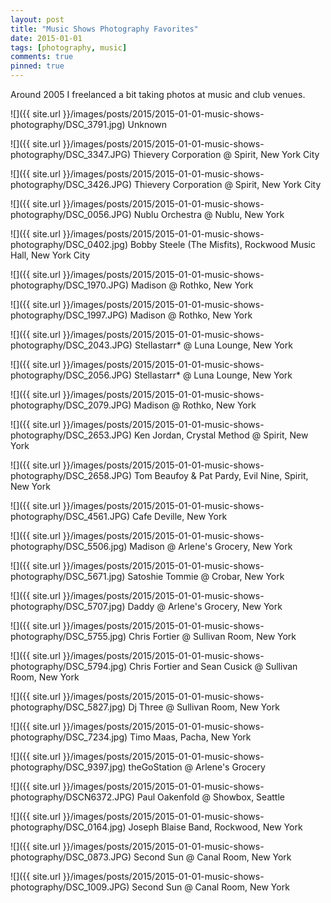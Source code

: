 ```yaml
---
layout: post
title: "Music Shows Photography Favorites"
date: 2015-01-01
tags: [photography, music]
comments: true
pinned: true
---
```

Around 2005 I freelanced a bit taking photos at music and club venues.

![]({{ site.url }}/images/posts/2015/2015-01-01-music-shows-photography/DSC_3791.jpg)
Unknown

![]({{ site.url }}/images/posts/2015/2015-01-01-music-shows-photography/DSC_3347.JPG)
Thievery Corporation @ Spirit, New York City

![]({{ site.url }}/images/posts/2015/2015-01-01-music-shows-photography/DSC_3426.JPG)
Thievery Corporation @ Spirit, New York City

![]({{ site.url }}/images/posts/2015/2015-01-01-music-shows-photography/DSC_0056.JPG)
Nublu Orchestra @ Nublu, New York

![]({{ site.url }}/images/posts/2015/2015-01-01-music-shows-photography/DSC_0402.jpg)
Bobby Steele (The Misfits), Rockwood Music Hall, New York City

![]({{ site.url }}/images/posts/2015/2015-01-01-music-shows-photography/DSC_1970.JPG)
Madison @ Rothko, New York

![]({{ site.url }}/images/posts/2015/2015-01-01-music-shows-photography/DSC_1997.JPG)
Madison @ Rothko, New York

![]({{ site.url }}/images/posts/2015/2015-01-01-music-shows-photography/DSC_2043.JPG)
Stellastarr* @ Luna Lounge, New York

![]({{ site.url }}/images/posts/2015/2015-01-01-music-shows-photography/DSC_2056.JPG)
Stellastarr* @ Luna Lounge, New York

![]({{ site.url }}/images/posts/2015/2015-01-01-music-shows-photography/DSC_2079.JPG)
Madison @ Rothko, New York

![]({{ site.url }}/images/posts/2015/2015-01-01-music-shows-photography/DSC_2653.JPG)
Ken Jordan, Crystal Method @ Spirit, New York

![]({{ site.url }}/images/posts/2015/2015-01-01-music-shows-photography/DSC_2658.JPG)
Tom Beaufoy & Pat Pardy, Evil Nine, Spirit, New York

![]({{ site.url }}/images/posts/2015/2015-01-01-music-shows-photography/DSC_4561.JPG)
Cafe Deville, New York

![]({{ site.url }}/images/posts/2015/2015-01-01-music-shows-photography/DSC_5506.jpg)
Madison @ Arlene's Grocery, New York

![]({{ site.url }}/images/posts/2015/2015-01-01-music-shows-photography/DSC_5671.jpg)
Satoshie Tommie @ Crobar, New York

![]({{ site.url }}/images/posts/2015/2015-01-01-music-shows-photography/DSC_5707.jpg)
Daddy @ Arlene's Grocery, New York

![]({{ site.url }}/images/posts/2015/2015-01-01-music-shows-photography/DSC_5755.jpg)
Chris Fortier @ Sullivan Room, New York

![]({{ site.url }}/images/posts/2015/2015-01-01-music-shows-photography/DSC_5794.jpg)
Chris Fortier and Sean Cusick @ Sullivan Room, New York

![]({{ site.url }}/images/posts/2015/2015-01-01-music-shows-photography/DSC_5827.jpg)
Dj Three @ Sullivan Room, New York

![]({{ site.url }}/images/posts/2015/2015-01-01-music-shows-photography/DSC_7234.jpg)
Timo Maas, Pacha, New York

![]({{ site.url }}/images/posts/2015/2015-01-01-music-shows-photography/DSC_9397.jpg)
theGoStation @ Arlene's Grocery

![]({{ site.url }}/images/posts/2015/2015-01-01-music-shows-photography/DSCN6372.JPG)
Paul Oakenfold @ Showbox, Seattle

![]({{ site.url }}/images/posts/2015/2015-01-01-music-shows-photography/DSC_0164.jpg)
Joseph Blaise Band, Rockwood, New York

![]({{ site.url }}/images/posts/2015/2015-01-01-music-shows-photography/DSC_0873.JPG)
Second Sun @ Canal Room, New York

![]({{ site.url }}/images/posts/2015/2015-01-01-music-shows-photography/DSC_1009.JPG)
Second Sun @ Canal Room, New York



